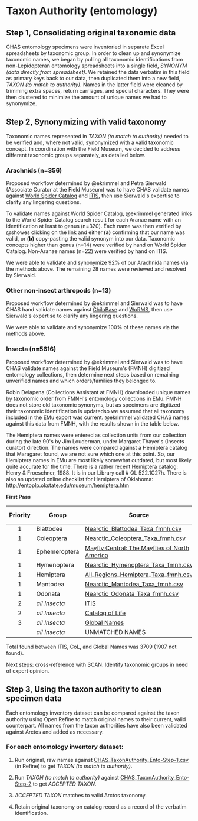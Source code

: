# Taxon Authority (entomology)

## Step 1, Consolidating original taxonomic data

CHAS entomology specimens were inventoried in separate Excel spreadsheets by taxonomic group. In order to clean up and synonymize taxonomic names, we began by pulling all taxonomic identifications from non-Lepidopteran entomology spreadsheets into a single field, *SYNONYM (data directly from spreadsheet)*. We retained the data verbatim in this field as primary keys back to our data, then duplicated them into a new field, *TAXON (to match to authority)*. Names in the latter field were cleaned by trimming extra spaces, return carriages, and special characters. They were then clustered to minimize the amount of unique names we had to synonymize.

## Step 2, Synonymizing with valid taxonomy

Taxonomic names represented in *TAXON (to match to authority)* needed to be verified and, where not valid, synonymized with a valid taxonomic concept. In coordination with the Field Museum, we decided to address different taxonomic groups separately, as detailed below.

### Arachnids (n=356)

Proposed workflow determined by @ekrimmel and Petra Sierwald (Associate Curator at the Field Museum) was to have CHAS validate names against [World Spider Catalog](http://www.wsc.nmbe.ch) and [ITIS](https://www.itis.gov), then use Sierwald's expertise to clarify any lingering questions.

To validate names against World Spider Catalog, @ekrimmel generated links to the World Spider Catalog search result for each Aranae name with an identification at least to genus (n=320). Each name was then verified by @showes clicking on the link and either **(a)** confirming that our name was valid, or **(b)** copy-pasting the valid synonym into our data. Taxonomic concepts higher than genus (n=14) were verified by hand on World Spider Catalog. Non-Aranae names (n=22) were verified by hand on ITIS.

We were able to validate and synonymize 92% of our Arachnida names via the methods above. The remaining 28 names were reviewed and resolved by Sierwald.

### Other non-insect arthropods (n=13)

Proposed workflow determined by @ekrimmel and Sierwald was to have CHAS hand validate names against [ChiloBase](http://chilobase.biologia.unipd.it) and
[WoRMS](http://www.marinespecies.org), then use Sierwald's expertise to clarify any lingering questions.

We were able to validate and synonymize 100% of these names via the methods above.

### Insecta (n=5616)

Proposed workflow determined by @ekrimmel and Sierwald was to have CHAS validate names against the Field Museum's (FMNH) digitized entomology collections, then determine next steps based on remaining unverified names and which orders/families they belonged to.

Robin Delapena (Collections Assistant at FMNH) downloaded unique names by taxonomic order from FMNH's entomology collections in EMu. FMNH does not store old taxonomic synonyms, but as specimens are digitized their taxonomic identification is updatedso we assumed that all taxonomy included in the EMu export was current. @ekrimmel validated CHAS names against this data from FMNH, with the results shown in the table below.

The Hemiptera names were entered as collection units from our collection during the late 90's by Jim Louderman, under Margaret Thayer's (Insects curator) direction. The names were compared against a Hemiptera catalog that Maragaret found, we are not sure which one at this point.
So, our Hemiptera names in EMu are most likely somewhat outdated, but most likely quite accurate for the time. There is a rather recent Hemiptera catalog: Henry & Froeschner, 1988. It is in our Library call # QL 522.1C27h. There is also an updated online checklist for Hemiptera of Oklahoma: http://entoplp.okstate.edu/museum/hemiptera.htm

**First Pass**

| Priority	| Group | Source	| # names matched | % total matched |
| :---: | --- | --- | ---: | ---: |
| 1	| Blattodea | [Nearctic_Blattodea_Taxa_fmnh.csv](../taxon-authorities/merged-Nearctic_Blattodea_Taxa_fmnh.xlxs)	| 5	| % |
| 1	| Coleoptera | [Nearctic_Coleoptera_Taxa_fmnh.csv](../taxon-authorities/merged-Nearctic_Coleoptera_Taxa_fmnh.xlxs)	| 545 | % |
| 1	| Ephemeroptera | [Mayfly Central: The Mayflies of North America](https://www.entm.purdue.edu/mayfly/na-species-list.php) | 1	| % |
| 1	| Hymenoptera | [Nearctic_Hymenoptera_Taxa_fmnh.csv](../taxon-authorities/merged-Nearctic_Hymenoptera_Taxa_fmnh.xlxs)	| 108	| % |
| 1	| Hemiptera | [All_Regions_Hemiptera_Taxa_fmnh.csv](../taxon-authorities/merged-All_Regions_Hemiptera_Taxa_fmnh.xlxs)	| 106	| % |
| 1	| Mantodea | [Nearctic_Mantodea_Taxa_fmnh.csv](../taxon-authorities/merged-Nearctic_Mantodea_Taxa_fmnh.xlxs)	| 3 | % |
| 1	| Odonata |  [Nearctic_Odonata_Taxa_fmnh.csv](../taxon-authorities/merged-Nearctic_Odonata_Taxa_fmnh.xlxs)	| 38	| % |
| 2	| *all Insecta* | [ITIS](https://www.itis.gov) | 	1858	| % |
| 2	| *all Insecta* | [Catalog of Life](http://www.catalogueoflife.org)	| 127	| % |
| 3	| *all Insecta* | [Global Names](http://globalnames.org)	| 1072	| % |
| 	| *all Insecta* | UNMATCHED NAMES	| 1753	| % |

Total found between ITIS, CoL, and Global Names was 3709 (1907 not found).

Next steps: cross-reference with SCAN. Identify taxonomic groups in need of expert opinion.

## Step 3, Using the taxon authority to clean specimen data

Each entomology inventory dataset can be compared against the taxon authority using Open Refine to match original names to their current, valid counterpart. All names from the taxon authorities have also been validated against Arctos and added as necessary.

###  For each entomology inventory dataset:

  1. Run original, raw names against [CHAS_TaxonAuthority_Ento-Step-1.csv](../taxon-authorities/CHAS_TaxonAuthority_Ento-Step-1_2017-02-08.csv) (in Refine) to get *TAXON (to match to authority)*.

  2. Run *TAXON (to match to authority)* against [CHAS_TaxonAuthority_Ento-Step-2]() to get *ACCEPTED TAXON*.

  3. *ACCEPTED TAXON* matches to valid Arctos taxonomy.

  4. Retain original taxonomy on catalog record as a record of the verbatim identification.
